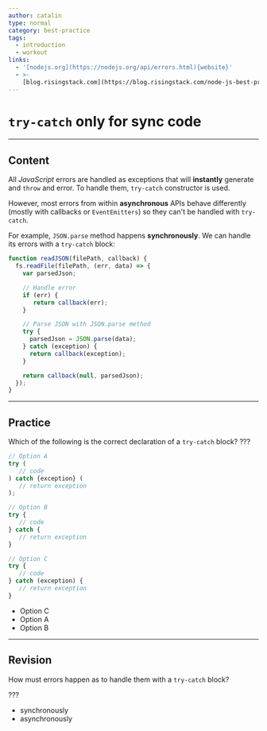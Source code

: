 ```yaml
---
author: catalin
type: normal
category: best-practice
tags:
  - introduction
  - workout
links:
  - '[nodejs.org](https://nodejs.org/api/errors.html){website}'
  - >-
    [blog.risingstack.com](https://blog.risingstack.com/node-js-best-practices/){website}
---
```


# `try-catch` only for **sync** code


---

## Content

All *JavaScript* errors are handled as exceptions that will **instantly** generate and `throw` and error. To handle them, `try-catch` constructor is used.

However, most errors from within **asynchronous** APIs behave differently (mostly with callbacks or `EventEmitters`) so they can't be handled with `try-catch`.

For example, `JSON.parse` method happens **synchronously**. We can handle its errors with a `try-catch` block:

```javascript
function readJSON(filePath, callback) {  
  fs.readFile(filePath, (err, data) => {
    var parsedJson;

    // Handle error
    if (err) {
       return callback(err);
    }

    // Parse JSON with JSON.parse method
    try {
      parsedJson = JSON.parse(data);
    } catch (exception) {
      return callback(exception);
    }

    return callback(null, parsedJson);
  });
}

```


---

## Practice

Which of the following is the correct declaration of a `try-catch` block? ???

```javascript
// Option A
try (
   // code
) catch {exception} (
   // return exception
);

// Option B
try {
   // code
} catch {
   // return exception
}

// Option C
try {
   // code
} catch (exception) {
   // return exception
}

```

- Option C
- Option A
- Option B


---

## Revision

How must errors happen as to handle them with a `try-catch` block?

???

- synchronously
- asynchronously
